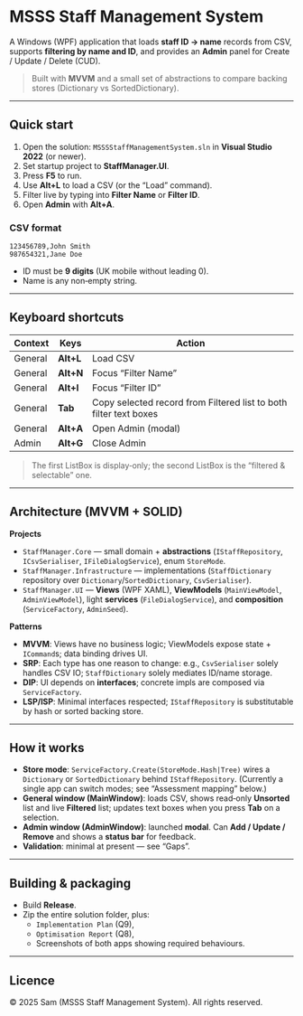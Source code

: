 # MSSS Staff Management System

A Windows (WPF) application that loads **staff ID → name** records from CSV, supports **filtering by name and ID**, and provides an **Admin** panel for Create / Update / Delete (CUD).

> Built with **MVVM** and a small set of abstractions to compare backing stores (Dictionary vs SortedDictionary).

---

## Quick start

1. Open the solution: `MSSSStaffManagementSystem.sln` in **Visual Studio 2022** (or newer).
2. Set startup project to **StaffManager.UI**.
3. Press **F5** to run.
4. Use **Alt+L** to load a CSV (or the “Load” command).
5. Filter live by typing into **Filter Name** or **Filter ID**.
6. Open **Admin** with **Alt+A**.

### CSV format

```
123456789,John Smith
987654321,Jane Doe
```

- ID must be **9 digits** (UK mobile without leading 0).
- Name is any non‑empty string.

---

## Keyboard shortcuts

| Context | Keys | Action |
|---|---|---|
| General | **Alt+L** | Load CSV |
| General | **Alt+N** | Focus “Filter Name” |
| General | **Alt+I** | Focus “Filter ID” |
| General | **Tab** | Copy selected record from Filtered list to both filter text boxes |
| General | **Alt+A** | Open Admin (modal) |
| Admin | **Alt+G** | Close Admin |

> The first ListBox is display‑only; the second ListBox is the “filtered & selectable” one.

---

## Architecture (MVVM + SOLID)

**Projects**
- `StaffManager.Core` — small domain + **abstractions** (`IStaffRepository`, `ICsvSerialiser`, `IFileDialogService`), enum `StoreMode`.
- `StaffManager.Infrastructure` — implementations (`StaffDictionary` repository over `Dictionary`/`SortedDictionary`, `CsvSerialiser`).  
- `StaffManager.UI` — **Views** (WPF XAML), **ViewModels** (`MainViewModel`, `AdminViewModel`), light **services** (`FileDialogService`), and **composition** (`ServiceFactory`, `AdminSeed`).

**Patterns**
- **MVVM**: Views have no business logic; ViewModels expose state + `ICommand`s; data binding drives UI.
- **SRP**: Each type has one reason to change: e.g., `CsvSerialiser` solely handles CSV IO; `StaffDictionary` solely mediates ID/name storage.
- **DIP**: UI depends on **interfaces**; concrete impls are composed via `ServiceFactory`.
- **LSP/ISP**: Minimal interfaces respected; `IStaffRepository` is substitutable by hash or sorted backing store.

---

## How it works

- **Store mode**: `ServiceFactory.Create(StoreMode.Hash|Tree)` wires a `Dictionary` or `SortedDictionary` behind `IStaffRepository`. (Currently a single app can switch modes; see “Assessment mapping” below.)
- **General window (MainWindow)**: loads CSV, shows read‑only **Unsorted** list and live **Filtered** list; updates text boxes when you press **Tab** on a selection.
- **Admin window (AdminWindow)**: launched **modal**. Can **Add / Update / Remove** and shows a **status bar** for feedback.
- **Validation**: minimal at present — see “Gaps”.

---

## Building & packaging

- Build **Release**.
- Zip the entire solution folder, plus:  
  - `Implementation Plan` (Q9),  
  - `Optimisation Report` (Q8),  
  - Screenshots of both apps showing required behaviours.

---

## Licence

© 2025 Sam (MSSS Staff Management System). All rights reserved.
